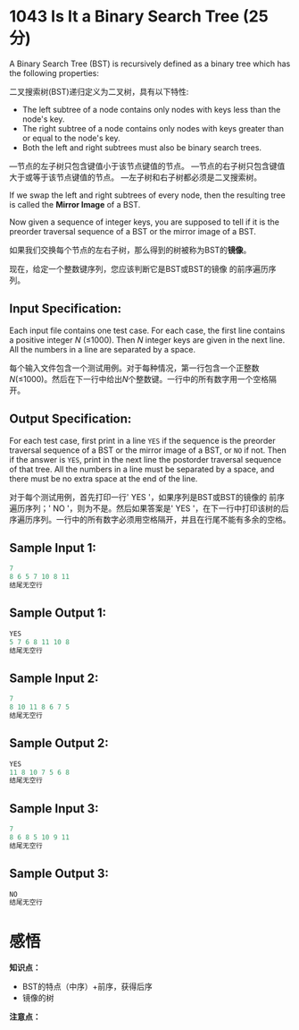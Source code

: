 # 1043 Is It a Binary Search Tree (25 分)

A Binary Search Tree (BST) is recursively defined as a binary tree which has the following properties:

二叉搜索树(BST)递归定义为二叉树，具有以下特性:

- The left subtree of a node contains only nodes with keys less than the node's key.
- The right subtree of a node contains only nodes with keys greater than or equal to the node's key.
- Both the left and right subtrees must also be binary search trees.

—节点的左子树只包含键值小于该节点键值的节点。
—节点的右子树只包含键值大于或等于该节点键值的节点。
—左子树和右子树都必须是二叉搜索树。

If we swap the left and right subtrees of every node, then the resulting tree is called the **Mirror Image** of a BST.

Now given a sequence of integer keys, you are supposed to tell if it is the preorder traversal sequence of a BST or the mirror image of a BST.

如果我们交换每个节点的左右子树，那么得到的树被称为BST的**镜像**。

现在，给定一个整数键序列，您应该判断它是BST或BST的镜像 的前序遍历序列。

## Input Specification:

Each input file contains one test case. For each case, the first line contains a positive integer *N* (≤1000). Then *N* integer keys are given in the next line. All the numbers in a line are separated by a space.

每个输入文件包含一个测试用例。对于每种情况，第一行包含一个正整数*N*(≤1000)。然后在下一行中给出*N*个整数键。一行中的所有数字用一个空格隔开。

## Output Specification:

For each test case, first print in a line `YES` if the sequence is the preorder traversal sequence of a BST or the mirror image of a BST, or `NO` if not. Then if the answer is `YES`, print in the next line the postorder traversal sequence of that tree. All the numbers in a line must be separated by a space, and there must be no extra space at the end of the line.

对于每个测试用例，首先打印一行' YES '，如果序列是BST或BST的镜像的 前序遍历序列；' NO '，则为不是。然后如果答案是' YES '，在下一行中打印该树的后序遍历序列。一行中的所有数字必须用空格隔开，并且在行尾不能有多余的空格。

## Sample Input 1:

```cpp
7
8 6 5 7 10 8 11
结尾无空行
```

## Sample Output 1:

```cpp
YES
5 7 6 8 11 10 8
结尾无空行
```

## Sample Input 2:

```cpp
7
8 10 11 8 6 7 5
结尾无空行
```

## Sample Output 2:

```cpp
YES
11 8 10 7 5 6 8
结尾无空行
```

## Sample Input 3:

```cpp
7
8 6 8 5 10 9 11
结尾无空行
```

## Sample Output 3:

```cpp
NO
结尾无空行
```

# 感悟

**知识点：**

- BST的特点（中序）+前序，获得后序
- 镜像的树

**注意点：**

